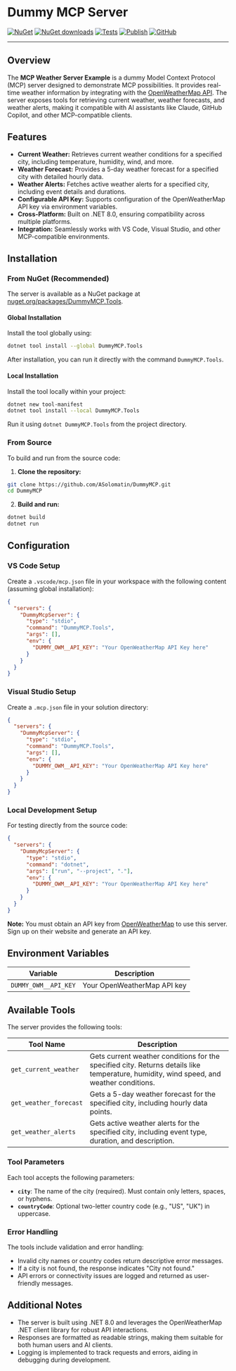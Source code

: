 [test-icon]:            https://github.com/ASolomatin/DummyMCP/actions/workflows/tests.yml/badge.svg?branch=main
[test-url]:             https://github.com/ASolomatin/DummyMCP/actions/workflows/tests.yml

[packaging-icon]:       https://github.com/ASolomatin/DummyMCP/actions/workflows/publish.yml/badge.svg
[packaging-url]:        https://github.com/ASolomatin/DummyMCP/actions/workflows/publish.yml

[license-icon]:         https://img.shields.io/github/license/ASolomatin/DummyMCP
[license-url]:          https://github.com/ASolomatin/DummyMCP/blob/master/LICENSE

[nuget-icon]:           https://img.shields.io/nuget/v/DummyMCP.svg
[nuget-url]:            https://www.nuget.org/packages/DummyMCP

[nuget-downloads-icon]: https://img.shields.io/nuget/dt/DummyMCP.svg
[nuget-downloads-url]:  https://www.nuget.org/stats/packages/DummyMCP?groupby=Version

# Dummy MCP Server

[![NuGet][nuget-icon]][nuget-url]
[![NuGet downloads][nuget-downloads-icon]][nuget-downloads-url]
[![Tests][test-icon]][test-url]
[![Publish][packaging-icon]][packaging-url]
[![GitHub][license-icon]][license-url]

----------------------------------------

## Overview

The **MCP Weather Server Example** is a dummy Model Context Protocol (MCP) server designed to demonstrate MCP possibilities. It provides real-time weather information by integrating with the [OpenWeatherMap API](https://openweathermap.org/). The server exposes tools for retrieving current weather, weather forecasts, and weather alerts, making it compatible with AI assistants like Claude, GitHub Copilot, and other MCP-compatible clients.

## Features

- **Current Weather:** Retrieves current weather conditions for a specified city, including temperature, humidity, wind, and more.
- **Weather Forecast:** Provides a 5-day weather forecast for a specified city with detailed hourly data.
- **Weather Alerts:** Fetches active weather alerts for a specified city, including event details and durations.
- **Configurable API Key:** Supports configuration of the OpenWeatherMap API key via environment variables.
- **Cross-Platform:** Built on .NET 8.0, ensuring compatibility across multiple platforms.
- **Integration:** Seamlessly works with VS Code, Visual Studio, and other MCP-compatible environments.

## Installation

### From NuGet (Recommended)

The server is available as a NuGet package at [nuget.org/packages/DummyMCP.Tools](https://nuget.org/packages/DummyMCP.Tools).

#### Global Installation

Install the tool globally using:

```bash
dotnet tool install --global DummyMCP.Tools
```

After installation, you can run it directly with the command `DummyMCP.Tools`.

#### Local Installation

Install the tool locally within your project:

```bash
dotnet new tool-manifest
dotnet tool install --local DummyMCP.Tools
```

Run it using `dotnet DummyMCP.Tools` from the project directory.

### From Source

To build and run from the source code:

1. **Clone the repository:**

```bash
git clone https://github.com/ASolomatin/DummyMCP.git
cd DummyMCP
```

2. **Build and run:**

```bash
dotnet build
dotnet run
```

## Configuration

### VS Code Setup

Create a `.vscode/mcp.json` file in your workspace with the following content (assuming global installation):

```json
{
  "servers": {
    "DummyMcpServer": {
      "type": "stdio",
      "command": "DummyMCP.Tools",
      "args": [],
      "env": {
        "DUMMY_OWM__API_KEY": "Your OpenWeatherMap API Key here"
      }
    }
  }
}
```

### Visual Studio Setup

Create a `.mcp.json` file in your solution directory:

```json
{
  "servers": {
    "DummyMcpServer": {
      "type": "stdio",
      "command": "DummyMCP.Tools",
      "args": [],
      "env": {
        "DUMMY_OWM__API_KEY": "Your OpenWeatherMap API Key here"
      }
    }
  }
}
```

### Local Development Setup

For testing directly from the source code:

```json
{
  "servers": {
    "DummyMcpServer": {
      "type": "stdio",
      "command": "dotnet",
      "args": ["run", "--project", "."],
      "env": {
        "DUMMY_OWM__API_KEY": "Your OpenWeatherMap API Key here"
      }
    }
  }
}
```

**Note:** You must obtain an API key from [OpenWeatherMap](https://openweathermap.org/) to use this server. Sign up on their website and generate an API key.

## Environment Variables

| Variable           | Description                      |
|--------------------|----------------------------------|
| `DUMMY_OWM__API_KEY` | Your OpenWeatherMap API key      |

## Available Tools

The server provides the following tools:

| Tool Name            | Description                                             |
|----------------------|---------------------------------------------------------|
| `get_current_weather` | Gets current weather conditions for the specified city. Returns details like temperature, humidity, wind speed, and weather conditions. |
| `get_weather_forecast` | Gets a 5-day weather forecast for the specified city, including hourly data points. |
| `get_weather_alerts`  | Gets active weather alerts for the specified city, including event type, duration, and description. |

### Tool Parameters

Each tool accepts the following parameters:
- **`city`**: The name of the city (required). Must contain only letters, spaces, or hyphens.
- **`countryCode`**: Optional two-letter country code (e.g., "US", "UK") in uppercase.

### Error Handling

The tools include validation and error handling:
- Invalid city names or country codes return descriptive error messages.
- If a city is not found, the response indicates "City not found."
- API errors or connectivity issues are logged and returned as user-friendly messages.

## Additional Notes

- The server is built using .NET 8.0 and leverages the OpenWeatherMap .NET client library for robust API interactions.
- Responses are formatted as readable strings, making them suitable for both human users and AI clients.
- Logging is implemented to track requests and errors, aiding in debugging during development.